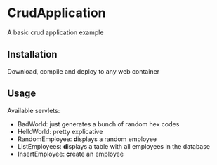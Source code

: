 # CrudApplication
A basic crud application example

## Installation
Download, compile and deploy to any web container

## Usage
Available servlets:
* BadWorld: just generates a bunch of random hex codes
* HelloWorld: pretty explicative
* RandomEmployee: **d**isplays a random employee
* ListEmployees: **d**isplays a table with all employees in the database
* InsertEmployee: **c**reate an employee